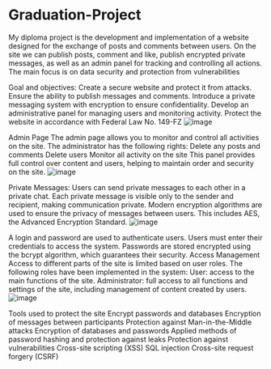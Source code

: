 # Graduation-Project
My diploma project is the development and implementation of a website designed for the exchange of posts and comments between users. On the site we can publish posts, comment and like, publish encrypted private messages, as well as an admin panel for tracking and controlling all actions. The main focus is on data security and protection from vulnerabilities

Goal and objectives:
Create a secure website and protect it from attacks.
Ensure the ability to publish messages and comments.
Introduce a private messaging system with encryption to ensure confidentiality.
Develop an administrative panel for managing users and monitoring activity.
Protect the website in accordance with Federal Law No. 149-FZ
![image](https://github.com/Elderbazy1/Graduation-Project/assets/129333030/44e8144e-fe3f-431d-b01b-3713ce007605)

Admin Page
The admin page allows you to monitor and control all activities on the site.
The administrator has the following rights:
Delete any posts and comments
Delete users
Monitor all activity on the site
This panel provides full control over content and users, helping to maintain order and security on the site.
![image](https://github.com/Elderbazy1/Graduation-Project/assets/129333030/375ba48f-78be-4a47-ad4d-6edede4c6cf1)

Private Messages:
Users can send private messages to each other in a private chat.
Each private message is visible only to the sender and recipient, making communication private.
Modern encryption algorithms are used to ensure the privacy of messages between users. This includes AES, the Advanced Encryption Standard.
![image](https://github.com/Elderbazy1/Graduation-Project/assets/129333030/5e41c1a5-5e07-462b-a9a9-49cdfa45d8dc)

A login and password are used to authenticate users. Users must enter their credentials to access the system. Passwords are stored encrypted using the bcrypt algorithm, which guarantees their security.
Access Management
Access to different parts of the site is limited based on user roles. The following roles have been implemented in the system:
User: access to the main functions of the site.
Administrator: full access to all functions and settings of the site, including management of content created by users.
![image](https://github.com/Elderbazy1/Graduation-Project/assets/129333030/e1967cad-e8ef-41ac-b8ef-9f8a3fef0179)

Tools used to protect the site
Encrypt passwords and databases
Encryption of messages between participants
Protection against Man-in-the-Middle attacks
Encryption of databases and passwords
Applied methods of password hashing and protection against leaks
Protection against vulnerabilities
Cross-site scripting (XSS)
SQL injection
Cross-site request forgery (CSRF)


